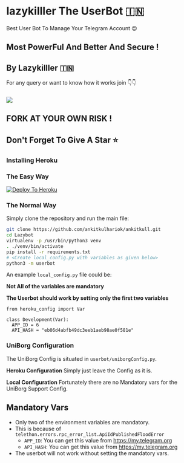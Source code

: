 # lazykilller The UserBot 🇮🇳

<p align="center">


Best User Bot To Manage Your Telegram Account 😉
## Most PowerFul And Better And Secure !

## By Lazykilller 🇮🇳

For any query or want to know how it works join 👇👇
### <a href="https://t.me/sararpbot2"><img src="https://telegra.ph/file/8ef5ff8acca6c6e4c7dd7.jpg?logo=Telegram"></a>



## FORK AT YOUR OWN RISK !
## Don't Forget To Give A Star ⭐
### Installing Heroku 

### The Easy Way
[![Deploy To Heroku](https://www.herokucdn.com/deploy/button.svg)](https://heroku.com/deploy?template=https://github.com/indianbhaiya/IndianBot)

### The Normal Way

Simply clone the repository and run the main file:
```sh
git clone https://github.com/ankitkulhariok/ankitkull.git
cd Lazybot
virtualenv -p /usr/bin/python3 venv
. ./venv/bin/activate
pip install -r requirements.txt
# <Create local_config.py with variables as given below>
python3 -m userbot
```

An example `local_config.py` file could be:

**Not All of the variables are mandatory**

__The Userbot should work by setting only the first two variables__

```python3
from heroku_config import Var

class Development(Var):
  APP_ID = 6
  API_HASH = "eb06d4abfb49dc3eeb1aeb98ae0f581e"
```

### UniBorg Configuration

The UniBorg Config is situated in `userbot/uniborgConfig.py`.

**Heroku Configuration**
Simply just leave the Config as it is.

**Local Configuration**
Fortunately there are no Mandatory vars for the UniBorg Support Config.

## Mandatory Vars

- Only two of the environment variables are mandatory.
- This is because of `telethon.errors.rpc_error_list.ApiIdPublishedFloodError`
    - `APP_ID`:   You can get this value from https://my.telegram.org
    - `API_HASH`:   You can get this value from https://my.telegram.org
- The userbot will not work without setting the mandatory vars.
